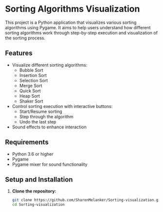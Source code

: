 # Sorting Algorithms Visualization

This project is a Python application that visualizes various sorting algorithms using Pygame. It aims to help users understand how different sorting algorithms work through step-by-step execution and visualization of the sorting process.

## Features

- Visualize different sorting algorithms:
  - Bubble Sort
  - Insertion Sort
  - Selection Sort
  - Merge Sort
  - Quick Sort
  - Heap Sort
  - Shaker Sort
- Control sorting execution with interactive buttons:
  - Start/Resume sorting
  - Step through the algorithm
  - Undo the last step
- Sound effects to enhance interaction

## Requirements

- Python 3.6 or higher
- Pygame
- Pygame mixer for sound functionality

## Setup and Installation

1. **Clone the repository:**

   ```bash
   git clone https://github.com/SharonMelanker/Sorting-visualization.git
   cd Sorting-visualization

